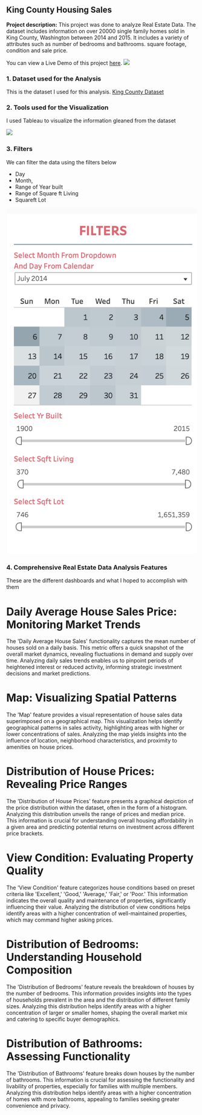 ## King County Housing Sales

**Project description:** This project was done to analyze Real Estate Data. The dataset includes information on over 20000 single family homes sold in King County, Washington between 2014 and 2015. It includes a variety of attributes such as number of bedrooms and bathrooms. square footage, condition and sale price.

You can view a Live Demo of this project [here](https://public.tableau.com/app/profile/temiloluwa.adejuwon/viz/KingCountyHousingSales_17046167950620/KingCountyHouseSales).
<img src="images/1.png?raw=true"/>

### 1. Dataset used for the Analysis

This is the dataset I used for this analysis. [King County Dataset ](/docs/HouseData.xlsx)

### 2. Tools used for the Visualization

I used Tableau to visualize the information gleaned from the dataset

<img src="images/2.png?raw=true"/>

### 3. Filters
We can filter the data using the filters below 
- Day
- Month,
- Range of Year built
- Range of Square ft Living
-  Squareft Lot

<img src="images/3.png?raw=true"/>

### 4. Comprehensive Real Estate Data Analysis Features

These are the different dashboards and what I hoped to accomplish with them

# Daily Average House Sales Price: Monitoring Market Trends

The 'Daily Average House Sales' functionality captures the mean number of houses sold on a daily basis. This metric offers a quick snapshot of the overall market dynamics, revealing fluctuations in demand and supply over time. Analyzing daily sales trends enables us to pinpoint periods of heightened interest or reduced activity, informing strategic investment decisions and market predictions.

# Map: Visualizing Spatial Patterns

The 'Map' feature provides a visual representation of house sales data superimposed on a geographical map. This visualization helps identify geographical patterns in sales activity, highlighting areas with higher or lower concentrations of sales. Analyzing the map yields insights into the influence of location, neighborhood characteristics, and proximity to amenities on house prices.

# Distribution of House Prices: Revealing Price Ranges

The 'Distribution of House Prices' feature presents a graphical depiction of the price distribution within the dataset, often in the form of a histogram. Analyzing this distribution unveils the range of prices and median price. This information is crucial for understanding overall housing affordability in a given area and predicting potential returns on investment across different price brackets.

# View Condition: Evaluating Property Quality

The 'View Condition' feature categorizes house conditions based on preset criteria like 'Excellent,' 'Good,' 'Average,' 'Fair,' or 'Poor.' This information indicates the overall quality and maintenance of properties, significantly influencing their value. Analyzing the distribution of view conditions helps identify areas with a higher concentration of well-maintained properties, which may command higher asking prices.

# Distribution of Bedrooms: Understanding Household Composition

The 'Distribution of Bedrooms' feature reveals the breakdown of houses by the number of bedrooms. This information provides insights into the types of households prevalent in the area and the distribution of different family sizes. Analyzing this distribution helps identify areas with a higher concentration of larger or smaller homes, shaping the overall market mix and catering to specific buyer demographics.

# Distribution of Bathrooms: Assessing Functionality

The 'Distribution of Bathrooms' feature breaks down houses by the number of bathrooms. This information is crucial for assessing the functionality and livability of properties, especially for families with multiple members. Analyzing this distribution helps identify areas with a higher concentration of homes with more bathrooms, appealing to families seeking greater convenience and privacy.
